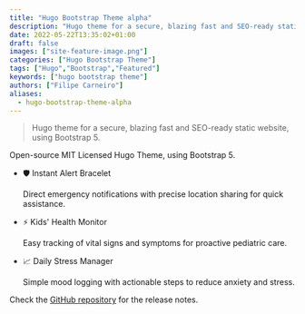 ```yaml
---
title: "Hugo Bootstrap Theme alpha"
description: "Hugo theme for a secure, blazing fast and SEO-ready static website, using Bootstrap 5."
date: 2022-05-22T13:35:02+01:00
draft: false
images: ["site-feature-image.png"]
categories: ["Hugo Bootstrap Theme"]
tags: ["Hugo","Bootstrap","Featured"]
keywords: ["hugo bootstrap theme"]
authors: ["Filipe Carneiro"]
aliases:
  - hugo-bootstrap-theme-alpha
---
```


> Hugo theme for a secure, blazing fast and SEO-ready static website, using Bootstrap 5.

Open-source MIT Licensed Hugo Theme, using Bootstrap 5.

- 🛡️ Instant Alert Bracelet

  Direct emergency notifications with precise location sharing for quick assistance.

- ⚡ Kids' Health Monitor

  Easy tracking of vital signs and symptoms for proactive pediatric care.

- 📈 Daily Stress Manager

  Simple mood logging with actionable steps to reduce anxiety and stress.
  
Check the [GitHub repository](https://github.com/filipecarneiro/hugo-bootstrap-theme) for the release notes.
